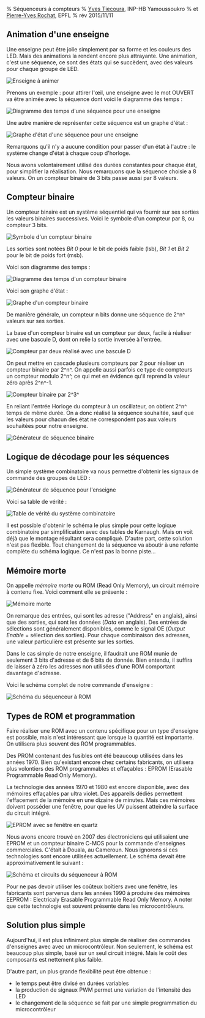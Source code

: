 % Séquenceurs à compteurs
% [Yves Tiecoura](mailto:tiecouray@yahoo.fr), INP-HB Yamoussoukro
% et [Pierre-Yves Rochat](mailto:pyr@pyr.ch), EPFL
% rév 2015/11/11


## Animation d'une enseigne ##

Une enseigne peut être jolie simplement par sa forme et les couleurs des LED. Mais des animations la rendent encore plus attrayante. Une animation, c'est une séquence, ce sont des états qui se succèdent, avec des valeurs pour chaque groupe de LED.

![Enseigne à animer](images/ouvert.png "Enseigne à animer")

Prenons un exemple : pour attirer l'œil, une enseigne avec le mot OUVERT va être animée avec la séquence dont voici le diagramme des temps :

![Diagramme des temps d'une séquence pour une enseigne](images/chrono-enseigne-150dpi.png "Diagramme des temps d'une séquence pour une enseigne")

Une autre manière de représenter cette séquence est un graphe d'état :

![Graphe d'état d'une séquence pour une enseigne](images/graphe-enseigne-120dpi.png "Graphe d'état d'une séquence pour une enseigne")

Remarquons qu'il n'y a aucune condition pour passer d'un état à l'autre : le  système change d'état à chaque coup d'horloge.

Nous avons volontairement utilisé des durées constantes pour chaque état, pour simplifier la réalisation. Nous remarquons que la séquence choisie a 8 valeurs. On un compteur binaire de 3 bits passe aussi par 8 valeurs.

## Compteur binaire ##

Un compteur binaire est un système séquentiel qui va fournir sur ses sorties les valeurs binaires successives. Voici le symbole d'un compteur par 8, ou compteur 3 bits.

![Symbole d'un compteur binaire](images/compteur8-200dpi.png "Symbole d'un compteur binaire")

Les sorties sont notées *Bit 0* pour le bit de poids faible (lsb), *Bit 1* et *Bit 2* pour le bit de poids fort (msb).

Voici son diagramme des temps :

![Diagramme des temps d'un compteur binaire](images/chrono-compteur-200dpi.png "Diagramme des temps d'un compteur binaire")

Voici son graphe d'état :

![Graphe d'un compteur binaire](images/graphe-compteur-150dpi.png "Graphe d'état d'un compteur binaire")

De manière générale, un compteur n bits donne une séquence de 2^n^ valeurs sur ses sorties.

La base d'un compteur binaire est un compteur par deux, facile à réaliser avec une bascule D, dont on relie la sortie inversée à l'entrée.

![Compteur par deux réalisé avec une bascule D](images/div2-120dpi.png "Compteur par deux réalisé avec une bascule D")

On peut mettre en cascade plusieurs compteurs par 2 pour réaliser un compteur binaire par 2^n^. On appelle aussi parfois ce type de compteurs un compteur modulo 2^n^, ce qui met en évidence qu'il reprend la valeur zéro après 2^n^-1.

![Compteur binaire par 2^3^](images/div2n-100dpi.png "Compteur binaire par 2^3^")

En reliant l'entrée Horloge du compteur à un oscillateur, on obtient 2^n^ temps de même durée. On a donc réalisé la séquence souhaitée, sauf que les valeurs pour chacun des état ne correspondent pas aux valeurs souhaitées pour notre enseigne.

![Générateur de séquence binaire](images/compteur8-osc-220dpi.png "Générateur de séquence binaire")

## Logique de décodage pour les séquences ##

Un simple système combinatoire va nous permettre d'obtenir les signaux de commande des groupes de LED :

![Générateur de séquence pour l'enseigne](images/compteur8-osc-log-220dpi.png "Générateur de séquence pour l'enseigne")

Voici sa table de vérité :

![Table de vérité du système combinatoire](images/table-enseigne-100dpi.png "Table de vérité du système combinatoire")

Il est possible d'obtenir le schéma le plus simple pour cette logique combinatoire par simplification avec des tables de Karnaugh. Mais on voit déjà que le montage résultant sera compliqué. D'autre part, cette solution n'est pas flexible. Tout changement de la séquence va aboutir à une refonte complète du schéma logique. Ce n'est pas la bonne piste...

## Mémoire morte ##

On appelle *mémoire morte* ou ROM (Read Only Memory), un circuit mémoire à contenu fixe. Voici comment elle se présente :

![Mémoire morte](images/rom-150dpi.png "Mémoire morte")

On remarque des entrées, qui sont les adresse ("Address" en anglais), ainsi que des sorties, qui sont les données (*Data* en anglais). Des entrées de sélections sont généralement disponibles, comme le signal OE (*Output Enable* = sélection des sorties). Pour chaque combinaison des adresses, une valeur particulière est présente sur les sorties.

Dans le cas simple de notre enseigne, il faudrait une ROM munie de seulement 3 bits d'adresse et de 6 bits de donnée. Bien entendu, il suffira de laisser à zéro les adresses non utilisées d'une ROM comportant davantage d'adresse.

Voici le schéma complet de notre commande d'enseigne :

![Schéma du séquenceur à ROM](images/schema-seq-rom-180dpi.png "Schéma du séquenceur à ROM")


## Types de ROM et programmation ##

Faire réaliser une ROM avec un contenu spécifique pour un type d'enseigne est possible, mais n'est intéressant que lorsque la quantité est importante. On utilisera plus souvent des ROM programmables.

Des PROM contenant des fusibles ont été beaucoup utilisées dans les années 1970. Bien qu'existant encore chez certains fabricants, on utilisera plus volontiers des ROM programmables et effaçables : EPROM (Erasable Programmable Read Only Memory).

La technologie des années 1970 et 1980 est encore disponible, avec des mémoires effaçables par ultra violet. Des appareils dédiés permettent l'effacement de la mémoire en une dizaine de minutes. Mais ces mémoires doivent posséder une fenêtre, pour que les UV puissent atteindre la surface du circuit intégré.

![EPROM avec se fenêtre en quartz](images/eprom-250px.jpg "EPROM avec se fenêtre en quartz")

Nous avons encore trouvé en 2007 des électroniciens qui utilisaient une EPROM et un compteur binaire C-MOS pour la commande d'enseignes commerciales. C'était à Douala, au Cameroun. Nous ignorons si ces technologies sont encore utilisées actuellement. Le schéma devait être approximativement le suivant :

![Schéma et circuits du séquenceur à ROM](images/schema-seq-rom-det-180dpi.png "Schéma et circuits du séquenceur à ROM")

Pour ne pas devoir utiliser les coûteux boîtiers avec une fenêtre, les fabricants sont parvenus dans les années 1990 à produire des mémoires EEPROM : Electricaly Erasable Programmable Read Only Memory. A noter que cette technologie est souvent présente dans les microcontrôleurs.



## Solution plus simple ##

Aujourd'hui, il est plus infiniment plus simple de réaliser des commandes d'enseignes avec avec un microcontrôleur. Non seulement, le schéma est beaucoup plus simple, basé sur un seul circuit intégré. Mais le coût des composants est nettement plus faible.

D'autre part, un plus grande flexibilité peut être obtenue :

* le temps peut être divisé en durées variables
* la production de signaux PWM permet une variation de l'intensité des LED
* le changement de la séquence se fait par une simple programmation du microcontrôleur


